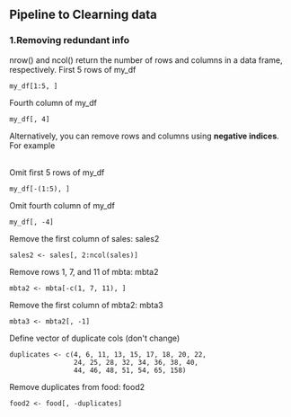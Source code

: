## Pipeline to Clearning data

### 1.Removing redundant info

nrow() and ncol() return the number of rows and columns in a data frame, respectively.
First 5 rows of my_df
```
my_df[1:5, ] 
```
Fourth column of my_df
```
my_df[, 4]   
```
Alternatively, you can remove rows and columns using **negative indices**. For example

<br>Omit first 5 rows of my_df
```
my_df[-(1:5), ] 
```
Omit fourth column of my_df
```
my_df[, -4]   
```
Remove the first column of sales: sales2
```
sales2 <- sales[, 2:ncol(sales)]
```
Remove rows 1, 7, and 11 of mbta: mbta2
```
mbta2 <- mbta[-c(1, 7, 11), ]
```
Remove the first column of mbta2: mbta3
```
mbta3 <- mbta2[, -1]
```
Define vector of duplicate cols (don't change)
```
duplicates <- c(4, 6, 11, 13, 15, 17, 18, 20, 22, 
                24, 25, 28, 32, 34, 36, 38, 40, 
                44, 46, 48, 51, 54, 65, 158)
```
Remove duplicates from food: food2
```
food2 <- food[, -duplicates]
```
